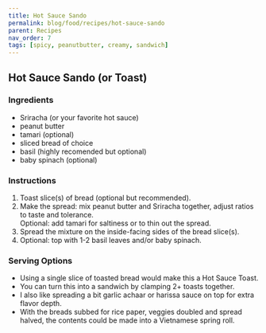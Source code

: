 ```yaml
---
title: Hot Sauce Sando
permalink: blog/food/recipes/hot-sauce-sando
parent: Recipes
nav_order: 7
tags: [spicy, peanutbutter, creamy, sandwich]
---
```


## Hot Sauce Sando (or Toast)

<!-- image -->

### Ingredients

- Sriracha (or your favorite hot sauce)
- peanut butter
- tamari (optional)
- sliced bread of choice
- basil (highly recomended but optional)
- baby spinach (optional)

### Instructions

1. Toast slice(s) of bread (optional but recommended).
2. Make the spread: mix peanut butter and Sriracha together, adjust ratios to taste and tolerance. <br>
   Optional: add tamari for saltiness or to thin out the spread.
3. Spread the mixture on the inside-facing sides of the bread slice(s).
4. Optional: top with 1-2 basil leaves and/or baby spinach.

### Serving Options

- Using a single slice of toasted bread would make this a Hot Sauce Toast.
- You can turn this into a sandwich by clamping 2+ toasts together.
- I also like spreading a bit garlic achaar or harissa sauce on top for extra flavor depth.
- With the breads subbed for rice paper, veggies doubled and spread halved, the contents could be made into a Vietnamese spring roll.
